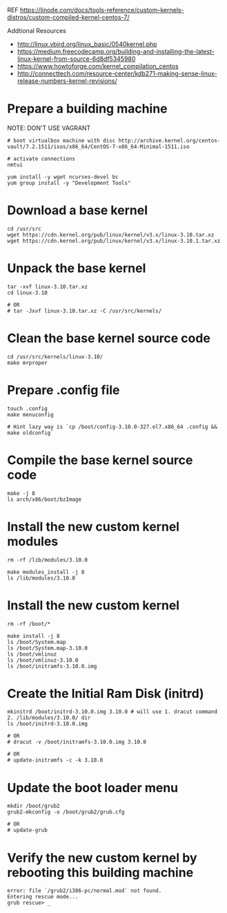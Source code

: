 REF https://linode.com/docs/tools-reference/custom-kernels-distros/custom-compiled-kernel-centos-7/

Addtional Resources

* http://linux.vbird.org/linux_basic/0540kernel.php
* https://medium.freecodecamp.org/building-and-installing-the-latest-linux-kernel-from-source-6d8df5345980
* https://www.howtoforge.com/kernel_compilation_centos
* http://connecttech.com/resource-center/kdb271-making-sense-linux-release-numbers-kernel-revisions/

# Prepare a building machine

NOTE: DON'T USE VAGRANT

```
# boot virtualbox machine with disc http://archive.kernel.org/centos-vault/7.2.1511/isos/x86_64/CentOS-7-x86_64-Minimal-1511.iso

# activate connections
nmtui

yum install -y wget ncurses-devel bc
yum group install -y "Development Tools"
```

# Download a base kernel

```
cd /usr/src
wget https://cdn.kernel.org/pub/linux/kernel/v3.x/linux-3.10.tar.xz
wget https://cdn.kernel.org/pub/linux/kernel/v3.x/linux-3.10.1.tar.xz
```

# Unpack the base kernel

```
tar -xvf linux-3.10.tar.xz
cd linux-3.10

# OR
# tar -Jxvf linux-3.10.tar.xz -C /usr/src/kernels/
```

# Clean the base kernel source code

```
cd /usr/src/kernels/linux-3.10/
make mrproper
```

# Prepare .config file

```
touch .config
make menuconfig

# Hint lazy way is `cp /boot/config-3.10.0-327.el7.x86_64 .config && make oldconfig`
```

# Compile the base kernel source code

```
make -j 8
ls arch/x86/boot/bzImage
```
# Install the new custom kernel modules

```
rm -rf /lib/modules/3.10.0

make modules_install -j 8
ls /lib/modules/3.10.0
```

# Install the new custom kernel

```
rm -rf /boot/*

make install -j 8
ls /boot/System.map
ls /boot/System.map-3.10.0
ls /boot/vmlinuz
ls /boot/vmlinuz-3.10.0
ls /boot/initramfs-3.10.0.img
```

# Create the Initial Ram Disk (initrd)

```
mkinitrd /boot/initrd-3.10.0.img 3.10.0 # will use 1. dracut command 2. /lib/modules/3.10.0/ dir
ls /boot/initrd-3.10.0.img

# OR
# dracut -v /boot/initramfs-3.10.0.img 3.10.0

# OR
# update-initramfs -c -k 3.10.0
```

# Update the boot loader menu

```
mkdir /boot/grub2
grub2-mkconfig -o /boot/grub2/grub.cfg

# OR
# update-grub
```

# Verify the new custom kernel by rebooting this building machine

```
error: file `/grub2/i386-pc/normal.mod` not found.
Entering rescue mode...
grub rescue> _
```
